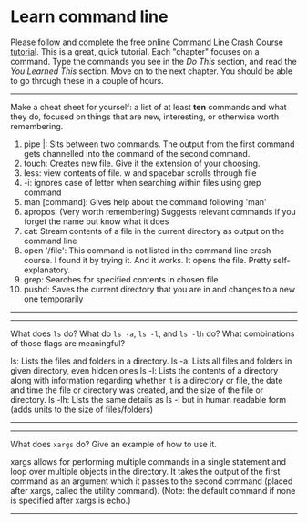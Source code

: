 # Learn command line

Please follow and complete the free online [Command Line Crash Course
tutorial](http://cli.learncodethehardway.org/book/). This is a great,
quick tutorial. Each "chapter" focuses on a command. Type the commands
you see in the _Do This_ section, and read the _You Learned This_
section. Move on to the next chapter. You should be able to go through
these in a couple of hours.


---

Make a cheat sheet for yourself: a list of at least **ten** commands and what they do, focused on things that are new, interesting, or otherwise worth remembering.

1. pipe |: Sits between two commands.  The output from the first command gets channelled into the command of the second command.
2. touch: Creates new file.  Give it the extension of your choosing.
3. less: view contents of file. w and spacebar scrolls through file
4. -i: ignores case of letter when searching within files using grep command
5. man [command]:  Gives help about the command following 'man' 
6. apropos: (Very worth remembering) Suggests relevant commands if you forget the name but know what it does
7. cat: Stream contents of a file in the current directory as output on the command line
8. open '/file': This command is not listed in the command line crash course.  I found it by trying it.  And it works.  It opens the file.  Pretty self-explanatory.
9. grep: Searches for specified contents in chosen file
10. pushd:  Saves the current directory that you are in and changes to a new one temporarily

---


---

What does `ls` do? What do `ls -a`, `ls -l`, and `ls -lh` do? What combinations of those flags are meaningful?

ls: Lists the files and folders in a directory.
ls -a: Lists all files and folders in given directory, even hidden ones
ls -l: Lists the contents of a directory along with information regarding whether it is a directory or file, the date and time the file or directory was created, and the size of the file or directory.
ls -lh: Lists the same details as ls -l but in human readable form (adds units to the size of files/folders)

---


---

What does `xargs` do? Give an example of how to use it.

xargs allows for performing multiple commands in a single statement and loop over multiple objects in the directory.  It takes the output of the first command as an argument which it passes to the second command (placed after xargs, called the utility command).  (Note: the default command if none is specified after xargs is echo.)

---


